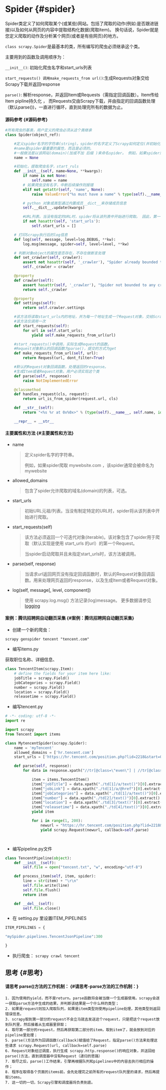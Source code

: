 # Spider {#spider}

Spider类定义了如何爬取某个\(或某些\)网站。包括了爬取的动作\(例如:是否跟进链接\)以及如何从网页的内容中提取结构化数据\(爬取item\)。 换句话说，Spider就是您定义爬取的动作及分析某个网页\(或者是有些网页\)的地方。

`class scrapy.Spider`是最基本的类，所有编写的爬虫必须继承这个类。

主要用到的函数及调用顺序为：

`__init__()`: 初始化爬虫名字和start\_urls列表

`start_requests() 调用make_requests_from url()`:生成Requests对象交给Scrapy下载并返回response

`parse()`: 解析response，并返回Item或Requests（需指定回调函数）。Item传给Item pipline持久化 ， 而Requests交由Scrapy下载，并由指定的回调函数处理（默认parse\(\)\)，一直进行循环，直到处理完所有的数据为止。

#### 源码参考 {#源码参考}

```py
#所有爬虫的基类，用户定义的爬虫必须从这个类继承
class Spider(object_ref):

    #定义spider名字的字符串(string)。spider的名字定义了Scrapy如何定位(并初始化)spider，所以其必须是唯一的。
    #name是spider最重要的属性，而且是必须的。
    #一般做法是以该网站(domain)(加或不加 后缀 )来命名spider。 例如，如果spider爬取 mywebsite.com ，该spider通常会被命名为 mywebsite
    name = None

    #初始化，提取爬虫名字，start_ruls
    def __init__(self, name=None, **kwargs):
        if name is not None:
            self.name = name
        # 如果爬虫没有名字，中断后续操作则报错
        elif not getattr(self, 'name', None):
            raise ValueError("%s must have a name" % type(self).__name__)

        # python 对象或类型通过内置成员__dict__来存储成员信息
        self.__dict__.update(kwargs)

        #URL列表。当没有指定的URL时，spider将从该列表中开始进行爬取。 因此，第一个被获取到的页面的URL将是该列表之一。 后续的URL将会从获取到的数据中提取。
        if not hasattr(self, 'start_urls'):
            self.start_urls = []

    # 打印Scrapy执行后的log信息
    def log(self, message, level=log.DEBUG, **kw):
        log.msg(message, spider=self, level=level, **kw)

    # 判断对象object的属性是否存在，不存在做断言处理
    def set_crawler(self, crawler):
        assert not hasattr(self, '_crawler'), "Spider already bounded to %s" % crawler
        self._crawler = crawler

    @property
    def crawler(self):
        assert hasattr(self, '_crawler'), "Spider not bounded to any crawler"
        return self._crawler

    @property
    def settings(self):
        return self.crawler.settings

    #该方法将读取start_urls内的地址，并为每一个地址生成一个Request对象，交给Scrapy下载并返回Response
    #该方法仅调用一次
    def start_requests(self):
        for url in self.start_urls:
            yield self.make_requests_from_url(url)

    #start_requests()中调用，实际生成Request的函数。
    #Request对象默认的回调函数为parse()，提交的方式为get
    def make_requests_from_url(self, url):
        return Request(url, dont_filter=True)

    #默认的Request对象回调函数，处理返回的response。
    #生成Item或者Request对象。用户必须实现这个类
    def parse(self, response):
        raise NotImplementedError

    @classmethod
    def handles_request(cls, request):
        return url_is_from_spider(request.url, cls)

    def __str__(self):
        return "<%s %r at 0x%0x>" % (type(self).__name__, self.name, id(self))

    __repr__ = __str__
```

#### 主要属性和方法 {#主要属性和方法}

* name

  > 定义spider名字的字符串。
  >
  > 例如，如果spider爬取 mywebsite.com ，该spider通常会被命名为 mywebsite

* allowed\_domains

  > 包含了spider允许爬取的域名\(domain\)的列表，可选。

* start\_urls

  > 初始URL元祖/列表。当没有制定特定的URL时，spider将从该列表中开始进行爬取。

* start\_requests\(self\)

  > 该方法必须返回一个可迭代对象\(iterable\)。该对象包含了spider用于爬取（默认实现是使用 start\_urls 的url）的第一个Request。
  >
  > 当spider启动爬取并且未指定start\_urls时，该方法被调用。

* parse\(self, response\)

  > 当请求url返回网页没有指定回调函数时，默认的Request对象回调函数。用来处理网页返回的response，以及生成Item或者Request对象。

* log\(self, message\[, level, component\]\)

  > 使用 scrapy.log.msg\(\) 方法记录\(log\)message。 更多数据请参见[logging](4.7.html)

#### 案例：腾讯招聘网自动翻页采集 {#案例：腾讯招聘网自动翻页采集}

* 创建一个新的爬虫：

`scrapy genspider tencent "tencent.com"`

* 编写items.py

获取职位名称、详细信息、

```py
class TencentItem(scrapy.Item):
    # define the fields for your item here like:
    jobTitle = scrapy.Field()
    jobCategories = scrapy.Field()
    number = scrapy.Field()
    location = scrapy.Field()
    releasetime = scrapy.Field()
```

* 编写tencent.py

```py
# -*- coding: utf-8 -*-
import re

import scrapy
from Tencent import items

class MytencentSpider(scrapy.Spider):
    name = 'myTencent'
    allowed_domains = ['hr.tencent.com']
    start_urls = ['https://hr.tencent.com/position.php?lid=2218&start=0#a']

    def parse(self, response):
        for data in response.xpath("//tr[@class=\"even\"] | //tr[@class=\"odd\"]"):

            item = items.TencentItem()
            item["jobTitle"] = data.xpath("./td[1]/a/text()")[0].extract()
            item["jobLink"] = data.xpath("./td[1]/a/@href")[0].extract()
            item["jobCategories"] = data.xpath("./td[1]/a/text()")[0].extract()
            item["number"] = data.xpath("./td[2]/text()")[0].extract()
            item["location"] = data.xpath("./td[3]/text()")[0].extract()
            item["releasetime"] = data.xpath("./td[4]/text()")[0].extract()
            yield item

            for i in range(1, 200):
                newurl = "https://hr.tencent.com/position.php?lid=2218&start=%d#a" % (i*10)
                yield scrapy.Request(newurl, callback=self.parse)




```

* 编写pipeline.py文件

```py
class TencentPipeline(object):
    def __init__(self):
        self.file = open("tencent.txt", "w", encoding="utf-8")

    def process_item(self, item, spider):
        line = str(item) + "\r\n"
        self.file.write(line)
        self.file.flush()
        return item

    def __del__(self):
        self.file.close()
```

* 在 setting.py 里设置ITEM\_PIPELINES

```py
ITEM_PIPELINES = {

"mySpider.pipelines.TencentJsonPipeline":300

}
```

* 执行爬虫：
  `scrapy crawl tencent`

## 思考 {#思考}

#### 请思考 parse\(\)方法的工作机制： {#请思考-parse方法的工作机制：}

```
1. 因为使用的yield，而不是return。parse函数将会被当做一个生成器使用。scrapy会逐一获取parse方法中生成的结果，并判断该结果是一个什么样的类型；
2. 如果是request则加入爬取队列，如果是item类型则使用pipeline处理，其他类型则返回错误信息。
3. scrapy取到第一部分的request不会立马就去发送这个request，只是把这个request放到队列里，然后接着从生成器里获取；
4. 取尽第一部分的request，然后再获取第二部分的item，取到item了，就会放到对应的pipeline里处理；
5. parse()方法作为回调函数(callback)赋值给了Request，指定parse()方法来处理这些请求 scrapy.Request(url, callback=self.parse)
6. Request对象经过调度，执行生成 scrapy.http.response()的响应对象，并送回给parse()方法，直到调度器中没有Request（递归的思路）
7. 取尽之后，parse()工作结束，引擎再根据队列和pipelines中的内容去执行相应的操作；
8. 程序在取得各个页面的items前，会先处理完之前所有的request队列里的请求，然后再提取items。
7. 这一切的一切，Scrapy引擎和调度器将负责到底。
```



